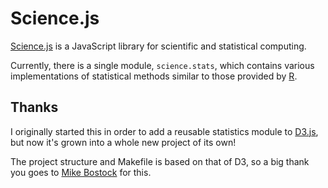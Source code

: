 # Science.js

[Science.js](http://www.sciencejs.org/) is a JavaScript library for scientific
and statistical computing.

Currently, there is a single module, `science.stats`, which contains various
implementations of statistical methods similar to those provided by
[R](http://www.r-project.org/).

## Thanks

I originally started this in order to add a reusable statistics module to
[D3.js](http://mbostock.github.com/d3/), but now it's grown into a whole new
project of its own!

The project structure and Makefile is based on that of D3, so a big thank you
goes to [Mike Bostock](http://bost.ocks.org/mike/) for this.
